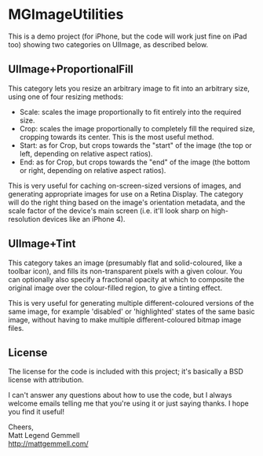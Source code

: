MGImageUtilities
================

This is a demo project (for iPhone, but the code will work just fine on iPad too) showing two categories on UIImage, as described below.


UIImage+ProportionalFill
------------------------

This category lets you resize an arbitrary image to fit into an arbitrary size, using one of four resizing methods:
- Scale: scales the image proportionally to fit entirely into the required size.
- Crop: scales the image proportionally to completely fill the required size, cropping towards its center. This is the most useful method.
- Start: as for Crop, but crops towards the "start" of the image (the top or left, depending on relative aspect ratios).
- End: as for Crop, but crops towards the "end" of the image (the bottom or right, depending on relative aspect ratios).

This is very useful for caching on-screen-sized versions of images, and generating appropriate images for use on a Retina Display. The category will do the right thing based on the image's orientation metadata, and the scale factor of the device's main screen (i.e. it'll look sharp on high-resolution devices like an iPhone 4).


UIImage+Tint
------------

This category takes an image (presumably flat and solid-coloured, like a toolbar icon), and fills its non-transparent pixels with a given colour. You can optionally also specify a fractional opacity at which to composite the original image over the colour-filled region, to give a tinting effect.

This is very useful for generating multiple different-coloured versions of the same image, for example 'disabled' or 'highlighted' states of the same basic image, without having to make multiple different-coloured bitmap image files.


License
-------

The license for the code is included with this project; it's basically a BSD license with attribution.

I can't answer any questions about how to use the code, but I always welcome emails telling me that you're using it or just saying thanks. I hope you find it useful!


Cheers,  
Matt Legend Gemmell  
http://mattgemmell.com/  
